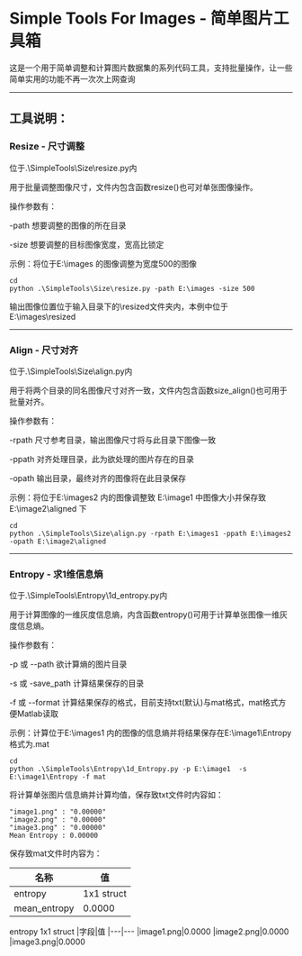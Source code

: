 # Simple Tools For Images - 简单图片工具箱

这是一个用于简单调整和计算图片数据集的系列代码工具，支持批量操作，让一些简单实用的功能不再一次次上网查询
***********

## 工具说明：

### Resize - 尺寸调整

位于.\SimpleTools\Size\resize.py内

用于批量调整图像尺寸，文件内包含函数resize()也可对单张图像操作。

操作参数有：

-path 想要调整的图像的所在目录

-size 想要调整的目标图像宽度，宽高比锁定

示例：将位于E:\images 的图像调整为宽度500的图像
```
cd
python .\SimpleTools\Size\resize.py -path E:\images -size 500
```
输出图像位置位于输入目录下的\resized文件夹内，本例中位于E:\images\resized

***
### Align - 尺寸对齐

位于.\SimpleTools\Size\align.py内

用于将两个目录的同名图像尺寸对齐一致，文件内包含函数size_align()也可用于批量对齐。

操作参数有：

-rpath 尺寸参考目录，输出图像尺寸将与此目录下图像一致

-ppath 对齐处理目录，此为欲处理的图片存在的目录

-opath 输出目录，最终对齐的图像将在此目录保存

示例：将位于E:\images2 内的图像调整致 E:\image1 中图像大小并保存致E:\image2\aligned 下
```
cd
python .\SimpleTools\Size\align.py -rpath E:\images1 -ppath E:\images2 -opath E:\image2\aligned
```

***
### Entropy - 求1维信息熵

位于.\SimpleTools\Entropy\1d_entropy.py内

用于计算图像的一维灰度信息熵，内含函数entropy()可用于计算单张图像一维灰度信息熵。

操作参数有：

-p 或 --path 欲计算熵的图片目录

-s 或 -save_path 计算结果保存的目录

-f 或 --format 计算结果保存的格式，目前支持txt(默认)与mat格式，mat格式方便Matlab读取

示例：计算位于E:\images1 内的图像的信息熵并将结果保存在E:\image1\Entropy 格式为.mat
```
cd
python .\SimpleTools\Entropy\1d_Entropy.py -p E:\image1  -s E:\image1\Entropy -f mat
```

将计算单张图片信息熵并计算均值，保存致txt文件时内容如：

```
"image1.png" : "0.00000"
"image2.png" : "0.00000"
"image3.png" : "0.00000"
Mean Entropy : 0.00000
```

保存致mat文件时内容为：

|名称|值|
|---|---|
|entropy|1x1 struct|
|mean_entropy|0.0000|

entropy 1x1 struct
|字段|值
|---|---
|image1.png|0.0000
|image2.png|0.0000
|image3.png|0.0000
